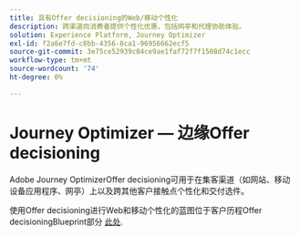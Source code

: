 ```yaml
---
title: 具有Offer decisioning的Web/移动个性化
description: 跨渠道向消费者提供个性化优惠，包括网亭和代理协助体验。
solution: Experience Platform, Journey Optimizer
exl-id: f2a6e7fd-c8bb-4356-8ca1-96956662ecf5
source-git-commit: 3e75ce52939c84ce9ae1faf72f7f1508d74c1ecc
workflow-type: tm+mt
source-wordcount: '74'
ht-degree: 0%

---
```


# Journey Optimizer — 边缘Offer decisioning

Adobe Journey OptimizerOffer decisioning可用于在集客渠道（如网站、移动设备应用程序、网亭）上以及跨其他客户接触点个性化和交付选件。

使用Offer decisioning进行Web和移动个性化的蓝图位于客户历程Offer decisioningBlueprint部分 [此处](../customer-journeys/offer_decisioning/offers-edge.md).
